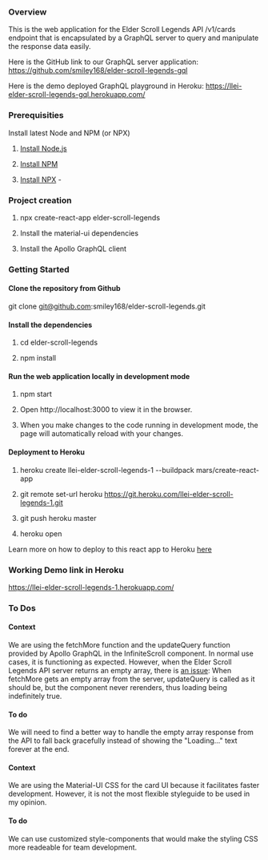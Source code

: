 ### Overview

This is the web application for the Elder Scroll Legends API /v1/cards endpoint that is encapsulated by a GraphQL server to query and manipulate the response data easily. 

Here is the GitHub link to our GraphQL server application: https://github.com/smiley168/elder-scroll-legends-gql

Here is the demo deployed GraphQL playground in Heroku: https://llei-elder-scroll-legends-gql.herokuapp.com/

### Prerequisities

Install latest Node and NPM (or NPX)

1. [Install Node.js](https://nodejs.org/en/download/package-manager/)

1. [Install NPM](https://www.npmjs.com/get-npm)

1. [Install NPX](https://www.npmjs.com/package/npx) - 


### Project creation

1. npx create-react-app elder-scroll-legends

1. Install the material-ui dependencies

1. Install the Apollo GraphQL client


### Getting Started

#### Clone the repository from Github

git clone git@github.com:smiley168/elder-scroll-legends.git

#### Install the dependencies

1. cd elder-scroll-legends

1. npm install

#### Run the web application locally in development mode

1. npm start

1. Open http://localhost:3000 to view it in the browser.

1. When you make changes to the code running in development mode, the page will automatically reload with your changes.


#### Deployment to Heroku

1. heroku create llei-elder-scroll-legends-1 --buildpack mars/create-react-app

1. git remote set-url heroku https://git.heroku.com/llei-elder-scroll-legends-1.git

1. git push heroku master 

1. heroku open

Learn more on how to deploy to this react app to Heroku [here](https://github.com/mars/create-react-app-buildpack)

### Working Demo link in Heroku

https://llei-elder-scroll-legends-1.herokuapp.com/



### To Dos

#### Context

We are using the fetchMore function and the updateQuery function provided by Apollo GraphQL in the InfiniteScroll component. In normal use cases, it is functioning as expected. However, when the Elder Scroll Legends API server returns an empty array, there is [an issue](https://github.com/apollographql/react-apollo/issues/3468): When fetchMore gets an empty array from the server, updateQuery is called as it should be, but the component never rerenders, thus loading being indefinitely true. 

#### To do

We will need to find a better way to handle the empty array response from the API to fall back gracefully instead of showing the "Loading..." text forever at the end.

#### Context

We are using the Material-UI CSS for the card UI because it facilitates faster development. However, it is not the most flexible styleguide to be used in my opinion. 

#### To do

We can use customized style-components that would make the styling CSS more readeable for team development.

